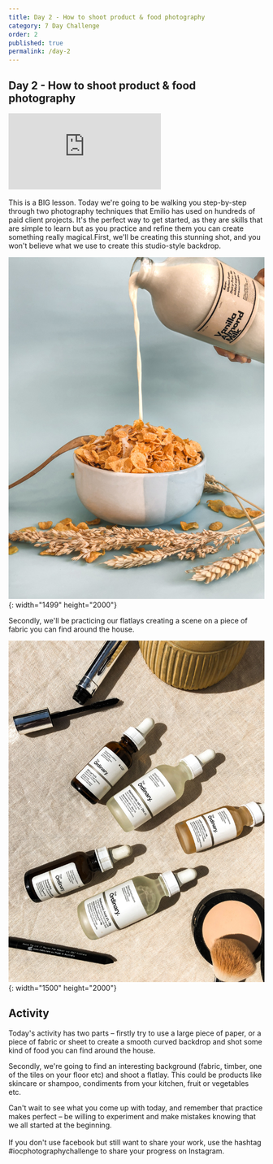 ```yaml
---
title: Day 2 - How to shoot product & food photography
category: 7 Day Challenge
order: 2
published: true
permalink: /day-2
---
```


## Day 2 - How to shoot product & food photography

<div class="cms-embed" data-cms-embed="CjxkaXYgY2xhc3M9ImVtYmVkLWNvbnRhaW5lciI+PGlmcmFtZSBzcmM9Imh0dHBzOi8vcGxheWVyLnZpbWVvLmNvbS92aWRlby80MjAyNDMwMDUvY2IzMjRmNDAzYSIgZnJhbWVib3JkZXI9IjAiIHdlYmtpdGFsbG93ZnVsbHNjcmVlbiBtb3phbGxvd2Z1bGxzY3JlZW4gYWxsb3dmdWxsc2NyZWVuPjwvaWZyYW1lPjwvZGl2Pg=="><div class="embed-container"><iframe src="https://player.vimeo.com/video/420243005/cb324f403a" frameborder="0" webkitallowfullscreen="" mozallowfullscreen="" allowfullscreen=""></iframe></div></div>

This is a BIG lesson. Today we're going to be walking you step-by-step through two photography techniques that Emilio has used on hundreds of paid client projects. It's the perfect way to get started, as they are skills that are simple to learn but as you practice and refine them you can create something really magical.First, we'll be creating this stunning shot, and you won't believe what we use to create this studio-style backdrop.&nbsp;

![](/uploads/instagram-eon-copyright-img-5135.jpg){: width="1499" height="2000"}

Secondly, we'll be practicing our flatlays creating a scene on a piece of fabric you can find around the house.&nbsp;

![](/uploads/instagram-eon-copyright-img-5168.jpg){: width="1500" height="2000"}

## Activity

Today's activity has two parts – firstly try to use a large piece of paper, or a piece of fabric or sheet to create a smooth curved backdrop and shot some kind of food you can find around the house.&nbsp;

Secondly, we're going to find an interesting background (fabric, timber, one of the tiles on your floor etc) and shoot a flatlay. This could be products like skincare or shampoo, condiments from your kitchen, fruit or vegetables etc.&nbsp;

Can't wait to see what you come up with today, and remember that practice makes perfect – be willing to experiment and make mistakes knowing that we all started at the beginning.&nbsp;<br><br>If you don't use facebook but still want to share your work, use the hashtag \#iocphotographychallenge to share your progress on Instagram.&nbsp;